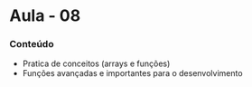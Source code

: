 # Aula - 08

### Conteúdo

* Pratica de conceitos (arrays e funções)
* Funções avançadas e importantes para o desenvolvimento

<br>
